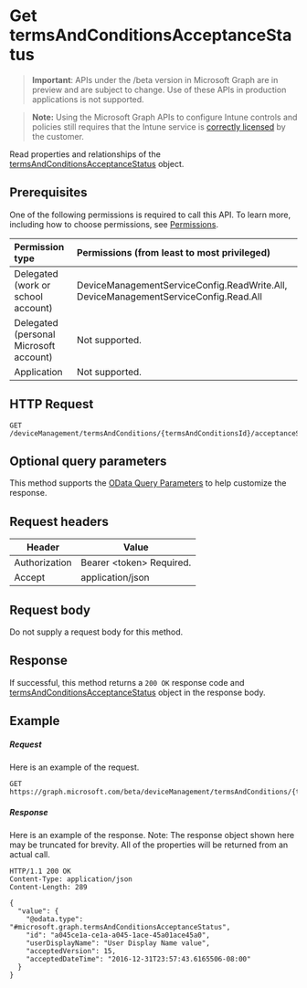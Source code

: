 ﻿# Get termsAndConditionsAcceptanceStatus

> **Important**: APIs under the /beta version in Microsoft Graph are in preview and are subject to change. Use of these APIs in production applications is not supported.

> **Note:** Using the Microsoft Graph APIs to configure Intune controls and policies still requires that the Intune service is [correctly licensed](https://go.microsoft.com/fwlink/?linkid=839381) by the customer.

Read properties and relationships of the [termsAndConditionsAcceptanceStatus](../resources/intune_companyterms_termsandconditionsacceptancestatus.md) object.
## Prerequisites
One of the following permissions is required to call this API. To learn more, including how to choose permissions, see [Permissions](../../../concepts/permissions_reference.md).

|Permission type      | Permissions (from least to most privileged)              | 
|:--------------------|:---------------------------------------------------------| 
|Delegated (work or school account) | DeviceManagementServiceConfig.ReadWrite.All, DeviceManagementServiceConfig.Read.All    | 
|Delegated (personal Microsoft account) | Not supported.    | 
|Application | Not supported. | 

## HTTP Request
<!-- {
  "blockType": "ignored"
}
-->
```http
GET /deviceManagement/termsAndConditions/{termsAndConditionsId}/acceptanceStatuses/{termsAndConditionsAcceptanceStatusId}
```

## Optional query parameters
This method supports the [OData Query Parameters](https://developer.microsoft.com/en-us/graph/docs/overview/query_parameters) to help customize the response.
## Request headers
|Header|Value|
|---|---|
|Authorization|Bearer &lt;token&gt; Required.|
|Accept|application/json|

## Request body
Do not supply a request body for this method.

## Response

If successful, this method returns a `200 OK` response code and [termsAndConditionsAcceptanceStatus](../resources/intune_companyterms_termsandconditionsacceptancestatus.md) object in the response body.

## Example

##### Request

Here is an example of the request.
```http
GET https://graph.microsoft.com/beta/deviceManagement/termsAndConditions/{termsAndConditionsId}/acceptanceStatuses/{termsAndConditionsAcceptanceStatusId}
```

##### Response

Here is an example of the response. Note: The response object shown here may be truncated for brevity. All of the properties will be returned from an actual call.
```http
HTTP/1.1 200 OK
Content-Type: application/json
Content-Length: 289

{
  "value": {
    "@odata.type": "#microsoft.graph.termsAndConditionsAcceptanceStatus",
    "id": "a045ce1a-ce1a-a045-1ace-45a01ace45a0",
    "userDisplayName": "User Display Name value",
    "acceptedVersion": 15,
    "acceptedDateTime": "2016-12-31T23:57:43.6165506-08:00"
  }
}
```



